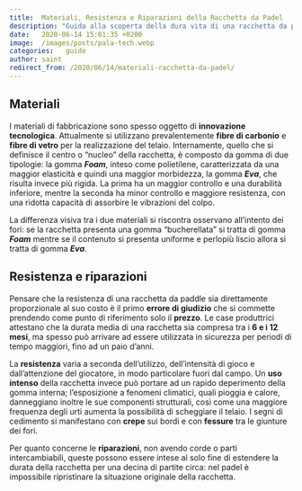 ```yaml
---
title:  Materiali, Resistenza e Riparazioni della Racchetta da Padel
description: "Guida alla scoperta della dura vita di una racchetta da padel, dalla fabbricazione ai vostri colpi vincenti... o distruttivi"
date:   2020-06-14 15:01:35 +0200
image:  /images/posts/pala-tech.webp
categories:   guide
author: saint
redirect_from: /2020/06/14/materiali-racchetta-da-padel/
---
```


## Materiali

I materiali di fabbricazione sono spesso oggetto di **innovazione tecnologica**. Attualmente si utilizzano prevalentemente **fibre di carbonio** e **fibre di vetro** per la realizzazione del telaio. Internamente, quello che si definisce il centro o “nucleo” della racchetta, è composto da gomma di due tipologie: la gomma **_Foam_**, inteso come polietilene, caratterizzata da una maggior elasticità e quindi una maggior morbidezza, la gomma **_Eva_**, che risulta invece più rigida. La prima ha un maggior controllo e una durabilità inferiore, mentre la seconda ha minor controllo e maggiore resistenza, con una ridotta capacità di assorbire le vibrazioni del colpo.

La differenza visiva tra i due materiali si riscontra osservano all’intento dei fori: se la racchetta presenta una gomma “bucherellata” si tratta di gomma **_Foam_** mentre se il contenuto si presenta uniforme e perlopiù liscio allora si tratta di gomma **_Eva_**.

## Resistenza e riparazioni

Pensare che la resistenza di una racchetta da paddle sia direttamente proporzionale al suo costo è il primo **errore di giudizio** che si commette prendendo come punto di riferimento solo il **prezzo**. Le case produttrici attestano che la durata media di una racchetta sia compresa tra i **6 e i 12 mesi**, ma spesso può arrivare ad essere utilizzata in sicurezza per periodi di tempo maggiori, fino ad un paio d’anni.

La **resistenza** varia a seconda dell’utilizzo, dell’intensità di gioco e dall’attenzione del giocatore, in modo particolare fuori dal campo. Un **uso intenso** della racchetta invece può portare ad un rapido deperimento della gomma interna; l’esposizione a fenomeni climatici, quali pioggia e calore, danneggiano inoltre le sue componenti strutturali, così come  una maggiore frequenza degli urti aumenta la possibilità di scheggiare il telaio. I segni di cedimento si manifestano con **crepe** sui bordi e con **fessure** tra le giunture dei fori.

Per quanto concerne le **riparazioni**, non avendo corde o parti intercambiabili, queste possono essere intese al solo fine di estendere la durata della racchetta per una decina di partite circa: nel padel è impossibile ripristinare la situazione originale della racchetta.